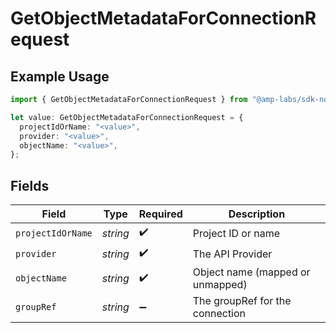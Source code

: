 # GetObjectMetadataForConnectionRequest

## Example Usage

```typescript
import { GetObjectMetadataForConnectionRequest } from "@amp-labs/sdk-node/models/operations";

let value: GetObjectMetadataForConnectionRequest = {
  projectIdOrName: "<value>",
  provider: "<value>",
  objectName: "<value>",
};
```

## Fields

| Field                            | Type                             | Required                         | Description                      |
| -------------------------------- | -------------------------------- | -------------------------------- | -------------------------------- |
| `projectIdOrName`                | *string*                         | :heavy_check_mark:               | Project ID or name               |
| `provider`                       | *string*                         | :heavy_check_mark:               | The API Provider                 |
| `objectName`                     | *string*                         | :heavy_check_mark:               | Object name (mapped or unmapped) |
| `groupRef`                       | *string*                         | :heavy_minus_sign:               | The groupRef for the connection  |